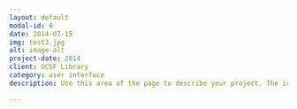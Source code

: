 ```yaml
---
layout: default
modal-id: 6
date: 2014-07-15
img: test3.jpg
alt: image-alt
project-date: 2014
client: UCSF Library
category: user interface
description: Use this area of the page to describe your project. The icon above is part of a free icon set by <a href="https://sellfy.com/p/8Q9P/jV3VZ/">Flat Icons</a>. On their website, you can download their free set with 16 icons, or you can purchase the entire set with 146 icons for only $12!

---
```

